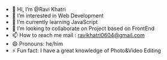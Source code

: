 - 👋 Hi, I’m @Ravi Khatri
- 👀 I’m interested in Web Development
- 🌱 I’m currently learning JavaScript
- 💞️ I’m looking to collaborate on Project based on FrontEnd
- 📫 How to reach me mail : ravikhatri0604@gmail.com
- 😄 Pronouns: he/him
- ⚡ Fun fact: I have a great knowledge of Photo&Video Editing

<!---
Ravik06/Ravik06 is a ✨ special ✨ repository because its `README.md` (this file) appears on your GitHub profile.
You can click the Preview link to take a look at your changes.
--->
